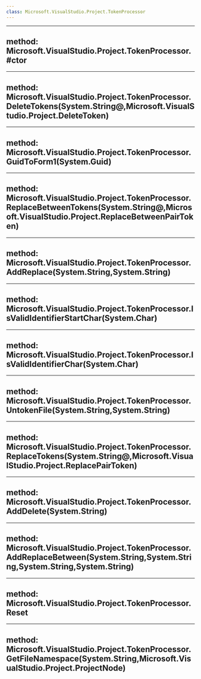 ```yaml
---
class: Microsoft.VisualStudio.Project.TokenProcessor
---
```


---
method: Microsoft.VisualStudio.Project.TokenProcessor.#ctor
---

---
method: Microsoft.VisualStudio.Project.TokenProcessor.DeleteTokens(System.String@,Microsoft.VisualStudio.Project.DeleteToken)
---

---
method: Microsoft.VisualStudio.Project.TokenProcessor.GuidToForm1(System.Guid)
---

---
method: Microsoft.VisualStudio.Project.TokenProcessor.ReplaceBetweenTokens(System.String@,Microsoft.VisualStudio.Project.ReplaceBetweenPairToken)
---

---
method: Microsoft.VisualStudio.Project.TokenProcessor.AddReplace(System.String,System.String)
---

---
method: Microsoft.VisualStudio.Project.TokenProcessor.IsValidIdentifierStartChar(System.Char)
---

---
method: Microsoft.VisualStudio.Project.TokenProcessor.IsValidIdentifierChar(System.Char)
---

---
method: Microsoft.VisualStudio.Project.TokenProcessor.UntokenFile(System.String,System.String)
---

---
method: Microsoft.VisualStudio.Project.TokenProcessor.ReplaceTokens(System.String@,Microsoft.VisualStudio.Project.ReplacePairToken)
---

---
method: Microsoft.VisualStudio.Project.TokenProcessor.AddDelete(System.String)
---

---
method: Microsoft.VisualStudio.Project.TokenProcessor.AddReplaceBetween(System.String,System.String,System.String,System.String)
---

---
method: Microsoft.VisualStudio.Project.TokenProcessor.Reset
---

---
method: Microsoft.VisualStudio.Project.TokenProcessor.GetFileNamespace(System.String,Microsoft.VisualStudio.Project.ProjectNode)
---

